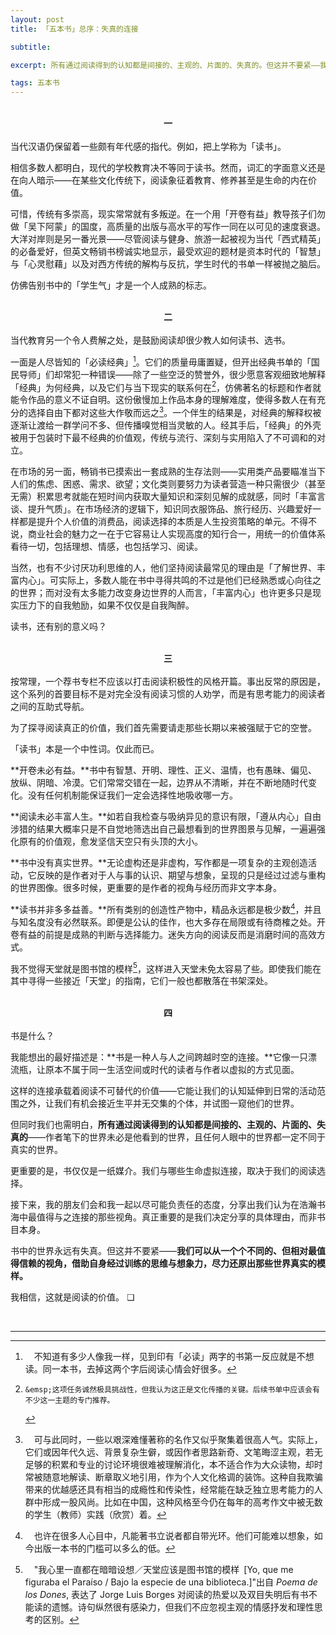 ```yaml
---
layout: post
title: 「五本书」总序：失真的连接

subtitle: 

excerpt: 所有通过阅读得到的认知都是间接的、主观的、片面的、失真的。但这并不要紧——我们可以从一个个不同的、但相对最值得信赖的视角，借助自身经过训练的思维与想象力，尽力还原出那些世界真实的模样。我相信，这就是阅读的价值。 <br />

tags: 五本书
---
```

<center> <br /> <b> 一 </b> </center><br />
当代汉语仍保留着一些颇有年代感的指代。例如，把上学称为「读书」。

相信多数人都明白，现代的学校教育决不等同于读书。然而，词汇的字面意义还是在向人暗示——在某些文化传统下，阅读象征着教育、修养甚至是生命的内在价值。

可惜，传统有多崇高，现实常常就有多叛逆。在一个用「开卷有益」教导孩子们勿做「吴下阿蒙」的国度，高质量的出版与高水平的写作一同在以可见的速度衰退。大洋对岸则是另一番光景——尽管阅读与健身、旅游一起被视为当代「西式精英」的必备爱好，但英文畅销书榜诚实地显示，最受欢迎的题材是资本时代的「智慧」与「心灵慰藉」以及对西方传统的解构与反抗，学生时代的书单一样被抛之脑后。

仿佛告别书中的「学生气」才是一个人成熟的标志。

<br />


<center> <b> 二 </b> </center><br />
当代教育另一个令人费解之处，是鼓励阅读却很少教人如何读书、选书。

一面是人尽皆知的「必读经典」[^must-read]。它们的质量毋庸置疑，但开出经典书单的「国民导师」们却常犯一种错误——除了一些空泛的赞誉外，很少愿意客观细致地解释「经典」为何经典，以及它们与当下现实的联系何在[^classics]，仿佛著名的标题和作者就能令作品的意义不证自明。这份傲慢加上作品本身的理解难度，使得多数人在有充分的选择自由下都对这些大作敬而远之[^quote]。一个伴生的结果是，对经典的解释权被逐渐让渡给一群学问不多、但传播嗅觉相当灵敏的人。经其手后，「经典」的外壳被用于包装时下最不经典的价值观，传统与流行、深刻与实用陷入了不可调和的对立。

[^must-read]: 	&emsp;不知道有多少人像我一样，见到印有「必读」两字的书第一反应就是不想读。同一本书，去掉这两个字后阅读心情会好很多。

[^classics]: 	&emsp;这项任务诚然极具挑战性，但我认为这正是文化传播的关键。后续书单中应该会有不少这一主题的专门推荐。

[^quote]: 	&emsp;可与此同时，一些以艰深难懂著称的名作又似乎聚集着很高人气。实际上，它们或因年代久远、背景复杂生僻，或因作者思路新奇、文笔晦涩主观，若无足够的积累和专业的讨论环境很难被理解消化，本不适合作为大众读物，却时常被随意地解读、断章取义地引用，作为个人文化格调的装饰。这种自我欺骗带来的优越感还具有相当的成瘾性和传染性，经常能在缺乏独立思考能力的人群中形成一股风尚。比如在中国，这种风格至今仍在每年的高考作文中被无数的学生（教师）实践（欣赏）着。

在市场的另一面，畅销书已摸索出一套成熟的生存法则——实用类产品要瞄准当下人们的焦虑、困惑、需求、欲望；文化类则要努力为读者营造一种只需很少（甚至无需）积累思考就能在短时间内获取大量知识和深刻见解的成就感，同时「丰富言谈、提升气质」。在市场经济的逻辑下，知识同衣服饰品、旅行经历、兴趣爱好一样都是提升个人价值的消费品，阅读选择的本质是人生投资策略的单元。不得不说，商业社会的魅力之一在于它容易让人实现高度的知行合一，用统一的价值体系看待一切，包括理想、情感，也包括学习、阅读。

当然，也有不少讨厌功利思维的人，他们坚持阅读最常见的理由是「了解世界、丰富内心」。可实际上，多数人能在书中寻得共鸣的不过是他们已经熟悉或心向往之的世界；而对没有太多能力改变身边世界的人而言，「丰富内心」也许更多只是现实压力下的自我勉励，如果不仅仅是自我陶醉。

读书，还有别的意义吗？

<br />


<center> <b> 三 </b> </center><br />
按常理，一个荐书专栏不应该以打击阅读积极性的风格开篇。事出反常的原因是，这个系列的首要目标不是对完全没有阅读习惯的人劝学，而是有思考能力的阅读者之间的互助式导航。

为了探寻阅读真正的价值，我们首先需要请走那些长期以来被强赋于它的空誉。

「读书」本是一个中性词。仅此而已。

**开卷未必有益。**书中有智慧、开明、理性、正义、温情，也有愚昧、偏见、放纵、阴暗、冷漠。它们常常交错在一起，边界从不清晰，并在不断地随时代变化。没有任何机制能保证我们一定会选择性地吸收哪一方。

**阅读未必丰富人生。**如若自我检查与吸纳异见的意识有限，「遵从内心」自由涉猎的结果大概率只是不自觉地筛选出自己最想看到的世界图景与见解，一遍遍强化原有的价值观，愈发坚信天空只有头顶的大小。

**书中没有真实世界。**无论虚构还是非虚构，写作都是一项复杂的主观创造活动，它反映的是作者对于人与事的认识、期望与想象，呈现的只是经过过滤与重构的世界图像。很多时候，更重要的是作者的视角与经历而非文字本身。

**读书并非多多益善。**所有类别的创造性产物中，精品永远都是极少数[^press]，并且与知名度没有必然联系。即便是公认的佳作，也大多存在局限或有待商榷之处。开卷有益的前提是成熟的判断与选择能力。迷失方向的阅读反而是消磨时间的高效方式。

[^press]: 	&emsp;也许在很多人心目中，凡能著书立说者都自带光环。他们可能难以想象，如今出版一本书的门槛可以多么的低。

我不觉得天堂就是图书馆的模样[^borges]，这样进入天堂未免太容易了些。即使我们能在其中寻得一些接近「天堂」的指南，它们一般也都散落在书架深处。

[^borges]: 	&emsp;"我心里一直都在暗暗设想／天堂应该是图书馆的模样&ensp;[Yo, que me figuraba el Paraíso / Bajo la especie de una biblioteca.]"出自 _Poema de los Dones_, 表达了 Jorge Luis Borges 对阅读的热爱以及双目失明后有书不能读的遗憾。诗句纵然很有感染力，但我们不应忽视主观的情感抒发和理性思考的区别。

<br />


<center> <b> 四 </b> </center><br />
书是什么？

我能想出的最好描述是：**书是一种人与人之间跨越时空的连接。**它像一只漂流瓶，让原本不属于同一生活空间或时代的读者与作者以虚拟的方式见面。

这样的连接承载着阅读不可替代的价值——它能让我们的认知延伸到日常的活动范围之外，让我们有机会接近生平并无交集的个体，并试图一窥他们的世界。

但同时我们也需明白，**所有通过阅读得到的认知都是间接的、主观的、片面的、失真的**——作者笔下的世界未必是他看到的世界，且任何人眼中的世界都一定不同于真实的世界。

更重要的是，书仅仅是一纸媒介。我们与哪些生命虚拟连接，取决于我们的阅读选择。

接下来，我的朋友们会和我一起以尽可能负责任的态度，分享出我们认为在浩瀚书海中最值得与之连接的那些视角。真正重要的是我们决定分享的具体理由，而非书目本身。

书中的世界永远有失真。但这并不要紧——**我们可以从一个个不同的、但相对最值得信赖的视角，借助自身经过训练的思维与想象力，尽力还原出那些世界真实的模样。**

我相信，这就是阅读的价值。 ❏


<br />

----

